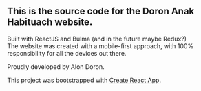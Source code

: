 
## This is the source code for the Doron Anak Habituach website.
Built with ReactJS and Bulma (and in the future maybe Redux?)<br>
The website was created with a mobile-first approach, with 100% responsibility for all the devices out there.

Proudly developed by Alon Doron.

This project was bootstrapped with [Create React App](https://github.com/facebook/create-react-app).
